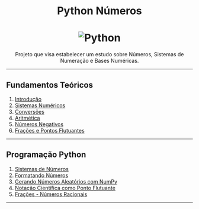 <h1 align="center">Python Números</h1>

<h1 align="center">
    <img alt="Python" title="PyNumeros" src="https://i.imgur.com/RfoUa4p.png"> </br>
</h1>

<p align="center">
	Projeto que visa estabelecer um estudo sobre Números, Sistemas de Numeração e Bases Numéricas.
</p>

---------------------------------------

## Fundamentos Teóricos

01. [Introdução](https://github.com/the-akira/Binarios-Computacao/blob/master/Capitulos/01.Introdu%C3%A7%C3%A3o.md)
02. [Sistemas Numéricos](https://github.com/the-akira/Binarios-Computacao/blob/master/Capitulos/02.Sistemas%20Num%C3%A9ricos.md)
03. [Conversões](https://github.com/the-akira/Binarios-Computacao/blob/master/Capitulos/03.Convers%C3%B5es.md)
04. [Aritmética](https://github.com/the-akira/Binarios-Computacao/blob/master/Capitulos/04.Aritm%C3%A9tica.md)
05. [Números Negativos](https://github.com/the-akira/Binarios-Computacao/blob/master/Capitulos/05.N%C3%BAmeros%20Negativos.md)
06. [Frações e Pontos Flutuantes](https://github.com/the-akira/Binarios-Computacao/blob/master/Capitulos/06.Fra%C3%A7%C3%B5es%20e%20Pontos%20Flutuantes.md)

---------------------------------------

## Programação Python

01. [Sistemas de Números](https://nbviewer.jupyter.org/github/the-akira/PyNumeros/blob/master/Notebooks/N%C3%BAmeros.ipynb)
02. [Formatando Números](https://nbviewer.jupyter.org/github/the-akira/PyNumeros/blob/master/Notebooks/Formatando-N%C3%BAmeros.ipynb)
03. [Gerando Números Aleatórios com NumPy](https://nbviewer.jupyter.org/github/the-akira/PyNumeros/blob/master/Notebooks/Gerando%20N%C3%BAmeros%20Aleat%C3%B3rios%20com%20NumPy.ipynb)
04. [Notação Científica como Ponto Flutuante](https://nbviewer.jupyter.org/github/the-akira/PyNumeros/blob/master/Notebooks/Nota%C3%A7%C3%A3o%20Cient%C3%ADfica%20como%20Ponto%20Flutuante.ipynb)
05. [Frações - Números Racionais](https://nbviewer.jupyter.org/github/the-akira/PyNumeros/blob/master/Notebooks/Fra%C3%A7%C3%B5es%20-%20N%C3%BAmeros%20Racionais.ipynb)

---------------------------------------
